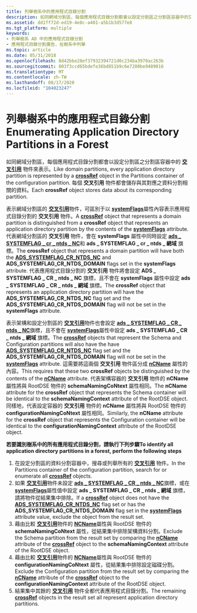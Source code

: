 ```yaml
---
title: 列舉樹系中的應用程式目錄分割
description: 如同網域分割區，每個應用程式目錄分割都會以設定分割區之分割區容器中的交互參照物件來表示。
ms.assetid: dd1ff72d-ed19-4e8c-a401-a5b1b3d577e8
ms.tgt_platform: multiple
keywords:
- 列舉樹系 AD 中的應用程式目錄分割
- 應用程式目錄分割廣告，在樹系中列舉
ms.topic: article
ms.date: 05/31/2018
ms.openlocfilehash: 8d42bbe28ef37932394721d0c234ba3970ac263b
ms.sourcegitcommit: 803f3ccd65bdefe36bd851b9c6e7280be9489016
ms.translationtype: MT
ms.contentlocale: zh-TW
ms.lasthandoff: 08/17/2020
ms.locfileid: "104023247"
---
```

# <a name="enumerating-application-directory-partitions-in-a-forest"></a><span data-ttu-id="4313a-105">列舉樹系中的應用程式目錄分割</span><span class="sxs-lookup"><span data-stu-id="4313a-105">Enumerating Application Directory Partitions in a Forest</span></span>

<span data-ttu-id="4313a-106">如同網域分割區，每個應用程式目錄分割都會以設定分割區之分割區容器中的 [**交叉引用**](/windows/desktop/ADSchema/c-crossref) 物件來表示。</span><span class="sxs-lookup"><span data-stu-id="4313a-106">Like domain partitions, every application directory partition is represented by a [**crossRef**](/windows/desktop/ADSchema/c-crossref) object in the Partitions container of the configuration partition.</span></span> <span data-ttu-id="4313a-107">每個 **交叉引用** 物件都會儲存與其對應之資料分割相關的資料。</span><span class="sxs-lookup"><span data-stu-id="4313a-107">Each **crossRef** object stores data about its corresponding partition.</span></span>

<span data-ttu-id="4313a-108">表示網域分割區的 [**交叉引用**](/windows/desktop/ADSchema/c-crossref)物件，可區別于以 [**systemFlags**](/windows/desktop/ADSchema/a-systemflags)屬性內容表示應用程式目錄分割的 **交叉引用** 物件。</span><span class="sxs-lookup"><span data-stu-id="4313a-108">A [**crossRef**](/windows/desktop/ADSchema/c-crossref) object that represents a domain partition is distinguished from a **crossRef** object that represents an application directory partition by the contents of the [**systemFlags**](/windows/desktop/ADSchema/a-systemflags) attribute.</span></span> <span data-ttu-id="4313a-109">代表網域分割區的 **交叉引用** 物件，會在 **systemFlags** 屬性中同時設定 [**ads \_ SYSTEMFLAG \_ cr \_ ntds \_ NC**](/windows/win32/api/iads/ne-iads-ads_systemflag_enum)和 **ads \_ SYSTEMFLAG \_ cr \_ ntds \_ 網域** 旗標。</span><span class="sxs-lookup"><span data-stu-id="4313a-109">The **crossRef** object that represents a domain partition will have both the [**ADS\_SYSTEMFLAG\_CR\_NTDS\_NC**](/windows/win32/api/iads/ne-iads-ads_systemflag_enum) and **ADS\_SYSTEMFLAG\_CR\_NTDS\_DOMAIN** flags set in the **systemFlags** attribute.</span></span> <span data-ttu-id="4313a-110">代表應用程式目錄分割的 **交叉引用** 物件將會設定 **ADS \_ SYSTEMFLAG \_ CR \_ ntds \_ NC** 旗標，且不會在 **systemFlags** 屬性中設定 **ads \_ SYSTEMFLAG \_ CR \_ ntds \_ 網域** 旗標。</span><span class="sxs-lookup"><span data-stu-id="4313a-110">The **crossRef** object that represents an application directory partition will have the **ADS\_SYSTEMFLAG\_CR\_NTDS\_NC** flag set and the **ADS\_SYSTEMFLAG\_CR\_NTDS\_DOMAIN** flag will not be set in the **systemFlags** attribute.</span></span>

<span data-ttu-id="4313a-111">表示架構和設定分割區的 [**交叉引用**](/windows/desktop/ADSchema/c-crossref)物件也會設定 [**ads \_ SYSTEMFLAG \_ CR \_ ntds \_ NC**](/windows/win32/api/iads/ne-iads-ads_systemflag_enum)旗標，且不會在 [**systemFlags**](/windows/desktop/ADSchema/a-systemflags)屬性中設定 **ads \_ SYSTEMFLAG \_ CR \_ ntds \_ 網域** 旗標。</span><span class="sxs-lookup"><span data-stu-id="4313a-111">The [**crossRef**](/windows/desktop/ADSchema/c-crossref) objects that represent the Schema and Configuration partitions will also have the have [**ADS\_SYSTEMFLAG\_CR\_NTDS\_NC**](/windows/win32/api/iads/ne-iads-ads_systemflag_enum) flag set and the **ADS\_SYSTEMFLAG\_CR\_NTDS\_DOMAIN** flag will not be set in the [**systemFlags**](/windows/desktop/ADSchema/a-systemflags) attribute.</span></span> <span data-ttu-id="4313a-112">這需要將這兩個 **交叉引用** 物件區分成 [**nCName**](/windows/desktop/ADSchema/a-ncname) 屬性的內容。</span><span class="sxs-lookup"><span data-stu-id="4313a-112">This requires that these two **crossRef** objects be distinguished by the contents of the [**nCName**](/windows/desktop/ADSchema/a-ncname) attribute.</span></span> <span data-ttu-id="4313a-113">代表架構容器的 **交叉引用** 物件的 **nCName** 屬性將與 RootDSE 物件的 **schemaNamingCoNtext** 屬性相同。</span><span class="sxs-lookup"><span data-stu-id="4313a-113">The **nCName** attribute for the **crossRef** object that represents the Schema container will be identical to the **schemaNamingContext** attribute of the RootDSE object.</span></span> <span data-ttu-id="4313a-114">同樣地，代表設定容器的 **交叉引用** 物件的 **nCName** 屬性將與 RootDSE 物件的 **configurationNamingCoNtext** 屬性相同。</span><span class="sxs-lookup"><span data-stu-id="4313a-114">Similarly, the **nCName** attribute for the **crossRef** object that represents the Configuration container will be identical to the **configurationNamingContext** attribute of the RootDSE object.</span></span>

<span data-ttu-id="4313a-115">**若要識別樹系中的所有應用程式目錄分割，請執行下列步驟**</span><span class="sxs-lookup"><span data-stu-id="4313a-115">**To identify all application directory partitions in a forest, perform the following steps**</span></span>

1.  <span data-ttu-id="4313a-116">在設定分割區的資料分割容器中，搜尋或列舉所有的 [**交叉引用**](/windows/desktop/ADSchema/c-crossref) 物件。</span><span class="sxs-lookup"><span data-stu-id="4313a-116">In the Partitions container of the configuration partition, search for or enumerate all [**crossRef**](/windows/desktop/ADSchema/c-crossref) objects.</span></span>
2.  <span data-ttu-id="4313a-117">如果 [**交叉引用**](/windows/desktop/ADSchema/c-crossref)物件未設定 [**ads \_ SYSTEMFLAG \_ CR \_ ntds \_ NC**](/windows/win32/api/iads/ne-iads-ads_systemflag_enum)旗標，或在 [**systemFlags**](/windows/desktop/ADSchema/a-systemflags)屬性值中設定 **ads \_ SYSTEMFLAG \_ CR \_ ntds \_ 網域** 旗標，請將物件從結果集中排除。</span><span class="sxs-lookup"><span data-stu-id="4313a-117">If a [**crossRef**](/windows/desktop/ADSchema/c-crossref) object does not have the [**ADS\_SYSTEMFLAG\_CR\_NTDS\_NC**](/windows/win32/api/iads/ne-iads-ads_systemflag_enum) flag set or has the **ADS\_SYSTEMFLAG\_CR\_NTDS\_DOMAIN** flag set in the [**systemFlags**](/windows/desktop/ADSchema/a-systemflags) attribute value, exclude the object from the result set.</span></span>
3.  <span data-ttu-id="4313a-118">藉由比較 [**交叉引用**](/windows/desktop/ADSchema/c-crossref)物件的 [**NCName**](/windows/desktop/ADSchema/a-ncname)屬性與 RootDSE 物件的 **schemaNamingCoNtext** 屬性，從結果集中排除架構資料分割。</span><span class="sxs-lookup"><span data-stu-id="4313a-118">Exclude the Schema partition from the result set by comparing the [**nCName**](/windows/desktop/ADSchema/a-ncname) attribute of the [**crossRef**](/windows/desktop/ADSchema/c-crossref) object to the **schemaNamingContext** attribute of the RootDSE object.</span></span>
4.  <span data-ttu-id="4313a-119">藉由比較 [**交叉引用**](/windows/desktop/ADSchema/c-crossref)物件的 [**NCName**](/windows/desktop/ADSchema/a-ncname)屬性與 RootDSE 物件的 **configurationNamingCoNtext** 屬性，從結果集中排除設定磁碟分割。</span><span class="sxs-lookup"><span data-stu-id="4313a-119">Exclude the Configuration partition from the result set by comparing the [**nCName**](/windows/desktop/ADSchema/a-ncname) attribute of the [**crossRef**](/windows/desktop/ADSchema/c-crossref) object to the **configurationNamingContext** attribute of the RootDSE object.</span></span>
5.  <span data-ttu-id="4313a-120">結果集中其餘的 [**交叉引用**](/windows/desktop/ADSchema/c-crossref) 物件全都代表應用程式目錄分割。</span><span class="sxs-lookup"><span data-stu-id="4313a-120">The remaining [**crossRef**](/windows/desktop/ADSchema/c-crossref) objects in the result set all represent application directory partitions.</span></span>

 

 